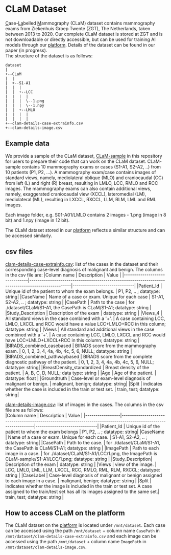 # CLaM Dataset
<ins>C</ins>ase-<ins>La</ins>belled <ins>M</ins>ammography (CLaM) dataset contains mammography exams from Ziekenhuis Groep Twente (ZGT), The Netherlands, taken between 2013 to 2020. Our complete CLaM dataset is stored at ZGT and is not downloadable or directly accessible, but can be used for training AI models through our [platform](https://fe.zgt.nl). Details of the dataset can be found in our paper (in progress). <br/> 
The structure of the dataset is as follows:
```
dataset
| 
+--CLaM
|  |
|  +--S1-A1
|  |  |
|  |  +--LCC
|  |  |  |
|  |  |  \--1.png
|  |  |  \--1.npy
|  |  +--LMLO
|  |  |  |
|  |  |  |
+--clam-details-case-extrainfo.csv
+--clam-details-image.csv 
```

## Example data
We provide a sample of the CLaM dataset, [CLaM-sample](./dataset) in this repository for users to prepare their code that can work on the CLaM dataset. CLaM-sample contains 10 mammography exams or cases (S1-A1, S2-A2, ..) from 10 patients (P1, P2, ...). A mammography exam/case contains images of standard views, namely, mediolateral oblique (MLO) and craniocaudal (CC) from left (L) and right (R) breast, resulting in LMLO, LCC, RMLO and RCC images. The mammography exams can also contain additional views, namely, exaggerated craniocaudal view (XCCL), lateromedial (LM), mediolateral (ML), resulting in LXCCL, RXCCL, LLM, RLM, LML and RML images. 

Each image folder, e.g. S01-A01/LMLO contains 2 images - 1.png (image in 8 bit) and 1.npy (image in 12 bit). 

The CLaM dataset stored in our [platform](https://fe.zgt.nl) reflects a similar structure and can be accessed similarly.

## csv files
[clam-details-case-extrainfo.csv](./dataset/clam-details-case-extrainfo.csv): list of the cases in the dataset and their corresponding case-level diagnosis of malignant and benign. The columns in the csv file are: 
|Column name                    | Description                                                                                      | Value                        |
|-------------------------------|--------------------------------------------------------------------------------------------------|------------------------------|
|Patient_Id                     | Unique id of the patient to whom the exam belongs.                                               | P1, P2, .. ; datatype: string|
|CaseName                       | Name of a case or exam. Unique for each case                                                     | S1-A1, S2-A2, .. ; datatype: string |
|CasePath                       | Path to the case                                                                                 | for ./dataset/CLaM/S1-A1, the CasePath is CLaM/S1-A1; datatype: string |
|Study_Description              | Description of the exam                                                                          | datatype: string |
|Views_4                        | All standard views in the case combined with a '+'.                                              | A case containing LCC, LMLO, LXCCL and RCC would have a value LCC+LMLO+RCC in this column; datatype: string | 
|Views                          | All standard and additional views in the case combined with a '+'.                               | A case containing LCC, LMLO, LXCCL and RCC would have LCC+LMLO+LXCCL+RCC in this column; datatype: string |
|BIRADS_combined_casebased      | BIRADS score from the mammography exam.                                                          | 0, 1, 2, 3, 4, 4a, 4b, 4c, 5, 6, NULL; datatype: string |
|BIRADS_combined_pathwaybased   | BIRADS score from the complete diagnostic pathway of the patient.                                | 0, 1, 2, 3, 4, 4a, 4b, 4c, 5, 6, NULL; datatype: string|
|BreastDensity_standardized     | Breast density of the patient.                                                                   | A, B, C, D, NULL; data type: string |
|Age                            | Age of the patient.                                                                              | datatype: float |
|Groundtruth                    | Case-level or exam-level diagnosis of malignant or benign.                                       | malignant, benign; datatype: string|
|Split                          | indicates whether the case is included in the train or test set.                                 | train, test; datatype: string|


[clam-details-image.csv](./dataset/clam-details-image.csv): list of images in the cases. The columns in the csv file are as follows:<br/>
|Column name      | Description                                                                                                     | Value                        |
|-----------------|-----------------------------------------------------------------------------------------------------------------|------------------------------|
|Patient_Id       | Unique id of the patient to whom the exam belongs                                                               | P1, P2, .. ; datatype: string|
|CaseName         | Name of a case or exam. Unique for each case.                                                                   | S1-A1, S2-A2, .. ; datatype: string|
|CasePath         | Path to the case.                                                                                               | for ./dataset/CLaM/S1-A1, the CasePath is CLaM/S1-A1; datatype: string |
|ImagePath        | Path to each image in a case.                                                                                   | for ./dataset/CLaM/S1-A1/LCC/1.png, the ImagePath is CLaM-sample/S1-A1/LCC/1.png; datatype: string |
|Study_Description| Description of the exam                                                                                         | datatype: string |
|Views            | view of the image.                                                                                              | LCC, LMLO, LML, LLM, LXCCL, RCC, RMLO, RML, RLM, RXCCL; datatype: string |
|CaseLabel        | Case-level diagnosis of malignant or benign assigned to each image in a case.                                   | malignant, benign; datatype: string |
|Split            | indicates whether the image is included in the train or test set. A case assigned to the train/test set has all its images assigned to the same set.| train, test; datatype: string |

## How to access CLaM on the platform
The CLaM dataset on the [platform](https://fe.zgt.nl) is located under ```/mnt/dataset```. Each case can be accessed using the path ```/mnt/dataset``` + column name ```CasePath``` in ```/mnt/dataset/clam-details-case-extrainfo.csv``` and each image can be accessed using the path ```/mnt/dataset``` + column name ```ImagePath``` in ```/mnt/dataset/clam-details-image.csv```.
